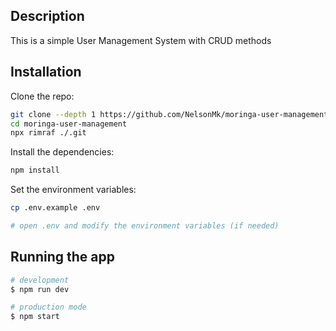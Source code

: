 ## Description

This is a simple User Management System with CRUD methods

## Installation

Clone the repo:

```bash
git clone --depth 1 https://github.com/NelsonMk/moringa-user-management.git
cd moringa-user-management
npx rimraf ./.git
```

Install the dependencies:

```bash
npm install
```

Set the environment variables:

```bash
cp .env.example .env

# open .env and modify the environment variables (if needed)
```

## Running the app

```bash
# development
$ npm run dev

# production mode
$ npm start
```
